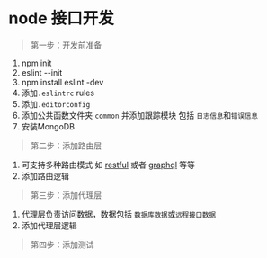 # node 接口开发

> 第一步：开发前准备
1. npm init
2. eslint --init
3. npm install eslint -dev
4. 添加`.eslintrc` rules
5. 添加`.editorconfig`
6. 添加公共函数文件夹 `common` 并添加跟踪模块 包括 `日志信息`和`错误信息`
7. 安装MongoDB

> 第二步：添加路由层
1. 可支持多种路由模式 如 [restful](http://www.ruanyifeng.com/blog/2011/09/restful) 或者 [graphql](http://graphql.cn/) 等等
2. 添加路由逻辑

>第三步：添加代理层
1. 代理层负责访问数据，数据包括 `数据库数据`或`远程接口数据`
2. 添加代理层逻辑

> 第四步：添加测试
